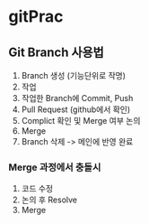 # gitPrac

## Git Branch 사용법

1. Branch 생성 (기능단위로 작명)
2. 작업
3. 작업한 Branch에 Commit, Push
4. Pull Request (github에서 확인)
5. Complict 확인 및 Merge 여부 논의
6. Merge
7. Branch 삭제
-> 메인에 반영 완료



### Merge 과정에서 충돌시

1. 코드 수정
2. 논의 후 Resolve
3. Merge